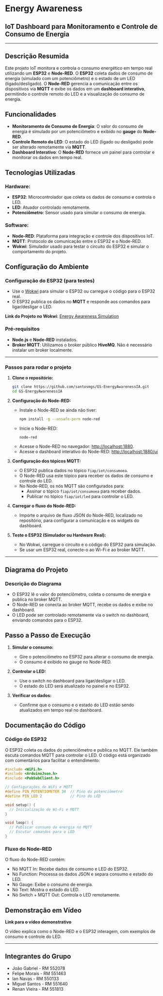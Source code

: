 # **Energy Awareness**

## **IoT Dashboard para Monitoramento e Controle de Consumo de Energia**

---

## **Descrição Resumida**

Este projeto IoT monitora e controla o consumo energético em tempo real utilizando um **ESP32** e **Node-RED**. O **ESP32** coleta dados de consumo de energia (simulado com um potenciômetro) e o estado de um LED (ligado/desligado). O **Node-RED** gerencia a comunicação entre os dispositivos via **MQTT** e exibe os dados em um **dashboard interativo**, permitindo o controle remoto do LED e a visualização do consumo de energia.


## **Funcionalidades**

- **Monitoramento de Consumo de Energia**: O valor do consumo de energia é simulado por um potenciômetro e exibido no **gauge** do **Node-RED**.
- **Controle Remoto do LED**: O estado do LED (ligado ou desligado) pode ser alterado remotamente via **MQTT**.
- **Dashboard Interativo**: O **Node-RED** fornece um painel para controlar e monitorar os dados em tempo real.


## **Tecnologias Utilizadas**

### **Hardware:**
- **ESP32**: Microcontrolador que coleta os dados de consumo e controla o LED.
- **LED**: Atuador controlado remotamente.
- **Potenciômetro**: Sensor usado para simular o consumo de energia.

### **Software:**
- **Node-RED**: Plataforma para integração e controle dos dispositivos IoT.
- **MQTT**: Protocolo de comunicação entre o ESP32 e o Node-RED.
- **Wokwi**: Simulador usado para testar o circuito do ESP32 e simular o comportamento do projeto.


## **Configuração do Ambiente**

### **Configuração do ESP32 (para testes)**
- Use o [Wokwi](https://wokwi.com/) para simular o ESP32 ou carregue o código para o ESP32 real.
- O ESP32 publica os dados no **MQTT** e responde aos comandos para ligar/desligar o LED.

**Link do Projeto no Wokwi**: [Energy Awareness Simulation](https://wokwi.com/projects/415114719159456769)


### **Pré-requisitos**
- **Node.js** e **Node-RED** instalados.
- **Broker MQTT**: Utilizamos o broker público **HiveMQ**. Não é necessário instalar um broker localmente.

---

### **Passos para rodar o projeto**

1. **Clone o repositório:**
   ```bash
   git clone https://github.com/santosmgs/GS-EnergyAwarenessIA.git
   cd GS-EnergyAwarenessIA
   ```

2. **Configuração do Node-RED:**
   - Instale o Node-RED se ainda não tiver:
     ```bash
     npm install -g --unsafe-perm node-red
     ```
   - Inicie o Node-RED:
     ```bash
     node-red
     ```
   - Acesse o Node-RED no navegador: [http://localhost:1880](http://localhost:1880).
   - Acesse o dashboard interativo do Node-RED: [http://localhost:1880/ui](http://localhost:1880/ui)

3. **Configuração dos tópicos MQTT:**
   - O ESP32 publica dados no tópico `fiap/iot/consumoea`.
   - O Node-RED usa este tópico para receber os dados de consumo e controle do LED.
   - No Node-RED, os nós MQTT são configurados para:
     - Assinar o tópico `fiap/iot/consumoea` para receber dados.
     - Publicar no tópico `fiap/iot/led` para controlar o LED.

4. **Carregar o fluxo do Node-RED:**
   - Importe o arquivo de fluxo JSON do Node-RED, localizado no repositório, para configurar a comunicação e os widgets do dashboard.

5. **Teste o ESP32 (Simulador ou Hardware Real):**
   - No Wokwi, carregue o circuito e o código do ESP32 para simulação.
   - Se usar um ESP32 real, conecte-o ao Wi-Fi e ao broker MQTT.

---

## **Diagrama do Projeto**

### **Descrição do Diagrama**
- O ESP32 lê o valor do potenciômetro, coleta o consumo de energia e publica no broker MQTT.
- O Node-RED se conecta ao broker MQTT, recebe os dados e exibe no dashboard.
- O LED pode ser controlado remotamente via o switch no dashboard, enviando comandos para o ESP32.


## **Passo a Passo de Execução**

1. **Simular o consumo:**
   - Gire o potenciômetro no ESP32 para alterar o consumo de energia.
   - O consumo é exibido no gauge no Node-RED.

2. **Controlar o LED:**
   - Use o switch no dashboard para ligar/desligar o LED.
   - O estado do LED será atualizado no painel e no ESP32.

3. **Verificar os dados:**
   - Confirme que o consumo e o estado do LED estão sendo atualizados em tempo real no dashboard.


## **Documentação do Código**

### **Código do ESP32**
O ESP32 coleta os dados do potenciômetro e publica no MQTT. Ele também escuta comandos MQTT para controlar o LED. O código está organizado com comentários para facilitar o entendimento:

```cpp
#include <WiFi.h>
#include <ArduinoJson.h>
#include <PubSubClient.h>

// Configurações de WiFi e MQTT
#define PIN_POTENTIOMETER 34  // Pino do potenciômetro
#define PIN_LED 2             // Pino do LED

void setup() {
  // Inicialização de Wi-Fi e MQTT
}

void loop() {
  // Publicar consumo de energia no MQTT
  // Escutar comandos para o LED
}
```

### **Fluxo do Node-RED**
O fluxo do Node-RED contém:
- Nó MQTT In: Recebe dados de consumo e LED do ESP32.
- Nó Function: Processa os dados JSON e separa consumo e estado do LED.
- Nó Gauge: Exibe o consumo de energia.
- Nó Text: Mostra o estado do LED.
- Nó Switch + MQTT Out: Controla o LED remotamente.


## **Demonstração em Vídeo**

**Link para o vídeo demonstrativo**

O vídeo explica como o Node-RED e o ESP32 interagem, com exemplos de consumo e controle do LED.

---

## **Integrantes do Grupo**

- João Gabriel - RM 552078
- Felipe Morais - RM 551463
- Ian Navas - RM 550133
- Miguel Santos - RM 551640
- Renan Vieira - RM 551813
